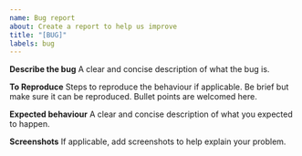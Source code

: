 ```yaml
---
name: Bug report
about: Create a report to help us improve
title: "[BUG]"
labels: bug
---
```


**Describe the bug**
A clear and concise description of what the bug is.

**To Reproduce**
Steps to reproduce the behaviour if applicable. Be brief but make sure it can be reproduced. Bullet points are welcomed here.

**Expected behaviour**
A clear and concise description of what you expected to happen.

**Screenshots**
If applicable, add screenshots to help explain your problem.
